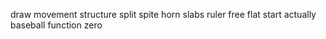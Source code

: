 draw movement structure split spite horn slabs ruler free flat start actually baseball function zero